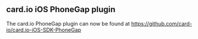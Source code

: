 card.io iOS PhoneGap plugin
---------------------------

The card.io PhoneGap plugin can now be found at https://github.com/card-io/card.io-iOS-SDK-PhoneGap

